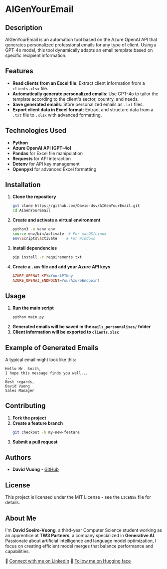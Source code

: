 # AIGenYourEmail

## Description
AIGenYourEmail is an automation tool based on the Azure OpenAI API that generates personalized professional emails for any type of client. Using a GPT-4o model, this tool dynamically adapts an email template based on specific recipient information.

## Features
- **Read clients from an Excel file**: Extract client information from a `clients.xlsx` file.
- **Automatically generate personalized emails**: Use GPT-4o to tailor the template according to the client's sector, country, and needs.
- **Save generated emails**: Store personalized emails as `.txt` files.
- **Export client data in Excel format**: Extract and structure data from a `.txt` file to `.xlsx` with advanced formatting.

## Technologies Used
- **Python**
- **Azure OpenAI API (GPT-4o)**
- **Pandas** for Excel file manipulation
- **Requests** for API interaction
- **Dotenv** for API key management
- **Openpyxl** for advanced Excel formatting

## Installation
1. **Clone the repository**
   ```sh
   git clone https://github.com/David-dsv/AIGenYourEmail.git
   cd AIGenYourEmail
   ```
2. **Create and activate a virtual environment**
   ```sh
   python3 -m venv env
   source env/bin/activate  # For macOS/Linux
   env\Scripts\activate    # For Windows
   ```
3. **Install dependencies**
   ```sh
   pip install -r requirements.txt
   ```
4. **Create a `.env` file and add your Azure API keys**
   ```ini
   AZURE_OPENAI_KEY=YourAPIKey
   AZURE_OPENAI_ENDPOINT=YourAzureEndpoint
   ```

## Usage
1. **Run the main script**
   ```sh
   python main.py
   ```
2. **Generated emails will be saved in the `mails_personnalises/` folder**
3. **Client information will be exported to `clients.xlsx`**

## Example of Generated Emails
A typical email might look like this:
```
Hello Mr. Smith,
I hope this message finds you well...
...
Best regards,
David Vuong
Sales Manager
```

## Contributing
1. **Fork the project**
2. **Create a feature branch**
   ```sh
   git checkout -b my-new-feature
   ```
3. **Submit a pull request**

## Authors
- **David Vuong** - [GitHub](https://github.com/David-dsv)

## License
This project is licensed under the MIT License - see the `LICENSE` file for details.

## About Me
I'm **David Soeiro-Vuong**, a third-year Computer Science student working as an apprentice at **TW3 Partners**, a company specialized in **Generative AI**. Passionate about artificial intelligence and language model optimization, I focus on creating efficient model merges that balance performance and capabilities.

🔗 [Connect with me on LinkedIn](https://www.linkedin.com/in/david-soeiro-vuong-a28b582ba/)
🔗 [Follow me on Hugging face](https://huggingface.co/Davidsv/)
